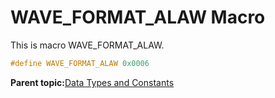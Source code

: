 # WAVE\_FORMAT\_ALAW Macro

This is macro WAVE\_FORMAT\_ALAW.

```c
#define WAVE_FORMAT_ALAW 0x0006
```

**Parent topic:**[Data Types and Constants](GUID-5D679290-5372-4EE5-A8E2-E2C94B28C3E8.md)

